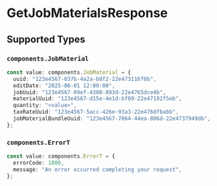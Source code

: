# GetJobMaterialsResponse


## Supported Types

### `components.JobMaterial`

```typescript
const value: components.JobMaterial = {
  uuid: "123e4567-037b-4a2a-b8f2-22e473116f0b",
  editDate: "2025-06-01 12:00:00",
  jobUuid: "123e4567-09ef-4308-893d-22e4765dce4b",
  materialUuid: "123e4567-d15e-4e1d-bf09-22e47192f5eb",
  quantity: "<value>",
  taxRateUuid: "123e4567-5acc-426e-93a3-22e476dfbabb",
  jobMaterialBundleUuid: "123e4567-7064-44ea-806d-22e4737949db",
};
```

### `components.ErrorT`

```typescript
const value: components.ErrorT = {
  errorCode: 1000,
  message: "An error occurred completing your request",
};
```

